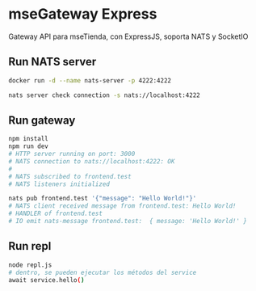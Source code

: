 # mseGateway Express

Gateway API para mseTienda, con ExpressJS, soporta NATS y SocketIO

## Run NATS server

```sh
docker run -d --name nats-server -p 4222:4222

nats server check connection -s nats://localhost:4222
```

## Run gateway

```sh
npm install
npm run dev
# HTTP server running on port: 3000
# NATS connection to nats://localhost:4222: OK
# 
# NATS subscribed to frontend.test
# NATS listeners initialized

nats pub frontend.test '{"message": "Hello World!"}'
# NATS client received message from frontend.test: Hello World!
# HANDLER of frontend.test
# IO emit nats-message frontend.test:  { message: 'Hello World!' }
```



## Run repl

```sh
node repl.js
# dentro, se pueden ejecutar los métodos del service
await service.hello()
```
